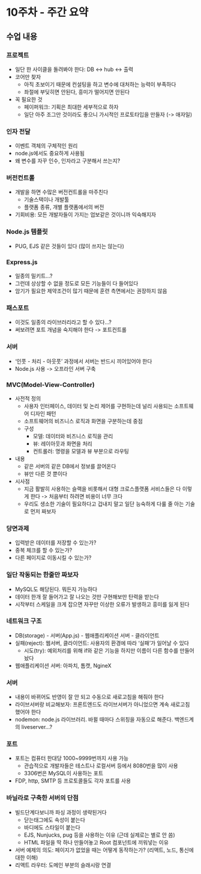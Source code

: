 # 10주차 - 주간 요약

## 수업 내용

### 프로젝트

- 일단 한 사이클을 돌려봐야 한다: DB <-> hub <-> 출력
- 코어만 찾자
    - 아직 초보이기 때문에 컨설팅을 하고 변수에 대처하는 능력이 부족하다
    - 좌절에 부딪히면 안된다, 흥미가 떨어지면 안된다
- 꼭 필요한 것
    - 페이퍼워크: 기획은 최대한 세부적으로 하자
    - 일단 아주 조그만 것이라도 좋으니 가시적인 프로토타입을 만들자 (-> 애자일)

### 인자 전달

- 이벤트 객체의 구체적인 원리
- node.js에서도 중요하게 사용됨
- 왜 변수를 자꾸 인수, 인자라고 구분해서 쓰는지?

### 버전컨트롤

- 개발을 하면 수많은 버전컨트롤을 마주친다
    - 기술스택이나 개발툴
    - 플랫폼 종류, 개별 플랫폼에서의 버전
- 기회비용: 모든 개발자들이 가지는 업보같은 것이니까 익숙해지자

### Node.js 템플릿

- PUG, EJS 같은 것들이 있다 (많이 쓰지는 않는다)

### Express.js

- 일종의 밀키트…?
- 그런데 상상할 수 없을 정도로 모든 기능들이 다 들어있다
- 암기가 필요한 제약조건이 많기 때문에 훈련 측면에서는 권장하지 않음

### 패스포트

- 이것도 일종의 라이브러리라고 할 수 있다…?
- 써보려면 포트 개념을 숙지해야 한다 -> 포트컨트롤

### 서버

- ‘인풋 - 처리 - 아웃풋’ 과정에서 서버는 반드시 끼어있어야 한다
- Node.js 사용 -> 오프라인 서버 구축

### MVC(Model-View-Controller)

- 사전적 정의
    - 사용자 인터페이스, 데이터 및 논리 제어를 구현하는데 널리 사용되는 소프트웨어 디자인 패턴
    - 소프트웨어의 비즈니스 로직과 화면을 구분하는데 중점
    - 구성
        - 모델: 데이터와 비즈니스 로직을 관리
        - 뷰: 레이아웃과 화면을 처리
        - 컨트롤러: 명령을 모델과 뷰 부분으로 라우팅
- 내용
    - 같은 서버의 같은 DB에서 정보를 끌어온다
    - 뷰만 다른 것 뿐이다
- 시사점
    - 지금 활발히 사용하는 슬랙을 비롯해서 대형 크로스플랫폼 서비스들은 다 이렇게 한다 -> 처음부터 하려면 비용이 너무 크다
    - 우리도 생소한 기술이 필요하다고 겁내지 말고 일단 능숙하게 다룰 줄 아는 기술로 먼저 짜보자

### 당면과제

- 입력받은 데이터를 저장할 수 있는가?
- 중복 체크를 할 수 있는가?
- 다른 페이지로 이동시킬 수 있는가?

### 일단 작동되는 한줄만 짜보자

- MySQL도 해당된다. 뭐든지 가능하다
- 데이터 한개 잘 들어가고 잘 나오는 것만 구현해보만 탄력을 받는다
- 시작부터 스케일을 크게 잡으면 자꾸만 이상한 오류가 발생하고 흥미를 잃게 된다

### 네트워크 구조

- DB(storage) - 서버(App.js) - 웹애플리케이션 서버 - 클라이언트
- 실패(reject): 웹서버, 클라이언트: 사용자의 환경에 따라 ‘실패’가 일어날 수 있다
    - 시도(try): 예외처리를 위해 if와 같은 기능을 하지만 이름이 다른 함수를 만들어놨다
- 웹애플리케이션 서버: 아파치, 톰캣, NgineX

### 서버

- 내용이 바뀌어도 반영이 잘 안 되고 수동으로 새로고침을 해줘야 한다
- 라이브서버랑 비교해보자: 프론트엔드도 라이브서버가 아니었으면 계속 새로고침 했어야 한다
- nodemon: node.js 라이브러리. 바뀔 때마다 스위칭을 자동으로 해준다. 백엔드계의 liveserver…?

### 포트

- 포트는 컴퓨터 한대당 1000~9999번까지 사용 가능
    - 관습적으로 개발자들은 테스트나 로컬서버 등에서 8080번을 많이 사용
    - 3306번은 MySQL이 사용하는 포트
- FDP, http, SMTP 등 프로토콜들도 각자 포트를 사용

### 바닐라로 구축한 서버의 단점

- 빌드단계다보니까 파싱 과정이 생략된거다
    - 닫는태그에도 속성이 붙는다
    - 바디에도 스타일이 붙는다
    - EJS, Nunjucks, pug 등을 사용하는 이유 (근데 실제로는 별로 안 씀)
    - HTML 파일을 딱 하나 만들어놓고 Root 컴포넌트에 끼워넣는 이유
- 서버 예제의 의도: 페이지가 없었을 때는 어떻게 동작하는가? (리액트, 노드, 통신에 대한 이해)
- 리액트 라우터: 도메인 부분의 슬래시랑 연결